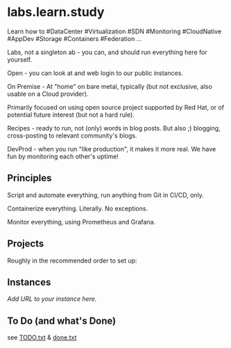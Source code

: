 # labs.learn.study

Learn how to #DataCenter #Virtualization #SDN #Monitoring #CloudNative #AppDev #Storage #Containers #Federation ...

Labs, not a singleton ab - you can, and should run everything here for yourself.

Open - you can look at and web login to our public instances.

On Premise - At "home" on bare metal, typically (but not exclusive, also usable on a Cloud provider).

Primarily focused on using open source project supported by Red Hat, or of potential future interest (but not a hard rule).

Recipes - ready to run, not (only) words in blog posts.   But also ;) blogging, cross-posting to relevant community's blogs.

DevProd - when you run "like production", it makes it more real.  We have fun by monitoring each other's uptime!

## Principles

Script and automate everything, run anything from Git in CI/CD, only.

Containerize everything.  Literally.  No exceptions.

Monitor everything, using Prometheus and Grafana.

## Projects

Roughly in the recommended order to set up:

## Instances

_Add URL to your instance here._

## To Do (and what's Done)

see [TODO.txt](TODO.txt) & [done.txt](done.txt)
